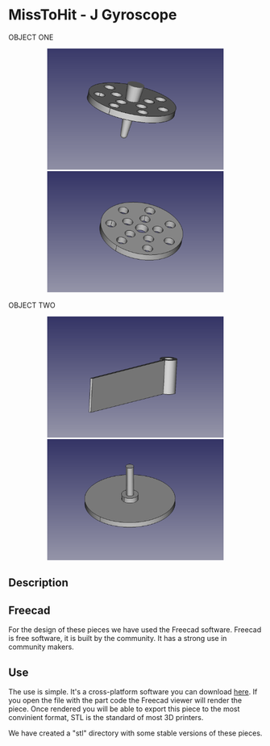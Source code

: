 MissToHit - J Gyroscope
==============


OBJECT ONE
<p align="center">
<img src="images/ob2-1.png" width="350" height="240"/>
<img src="images/ob2-2.png" width="350" height="240"/>
</p>



OBJECT TWO
<p align="center">
  <img src="images/ob1-1.png" width="350" height="240"/>
  <img src="images/ob1-2.png" width="350" height="240"/>
</p>




## Description ##



## Freecad ##
For the design of these pieces we have used the Freecad software. Freecad is free software, it is built by the community. It has a strong use in community makers.


## Use ##
The use is simple. It's a cross-platform software you can download [here](https://www.freecadweb.org). If you open the file with the part code the Freecad viewer will render the piece. Once rendered you will be able to export this piece to the most convinient format, STL is the standard of most 3D printers.

We have created a "stl" directory with some stable versions of these pieces.
